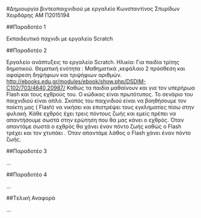 #Δημιουργία βιντεοπαιχνιδιού με εργαλείο
Κωνσταντίνος Σπυρίδων Χειρδάρης
ΑΜ Π2015194

##Παραδοτέο 1

Εκπαιδευτικό παχνιδι με εργαλείο Scratch

##Παραδοτέο 2

 Εργαλείο ανάπτυξεις το εργαλείο Scratch.
 Ηλικία: Για παιδία τρίτης δημοτικού.
 Θεματική ενότητα : Μαθηματικά ,κεφάλαιο 2 πρόσθεση και αφαίρεση δηψήφιων και τριψήφιων αριθμών.
 http://ebooks.edu.gr/modules/ebook/show.php/DSDIM-C102/703/4640,20987/
 Καθώς τα παιδία μαθαίνουν και για τον υπερήρωα Flash και τους εχθρούς του. 
 Ο κώδικας είναι πρωτότυπος. 
 Το σενάριο του παιχνιδιού είναι απλό.
 Σκοπός του παιχνιδιού είναι να βοηθήσουμε τον παίκτη μας ( Flash) να νικήσει και επιστρέψει τους εγκληματίες πίσω στην φυλακή.
 Κάθε εχθρός έχει τρεις πόντους ζωής και εμείς πρέπει να απαντήσουμε σωστά στην ερώτηση που θα μας κάνει ο εχθρός.
 Όταν απαντάμε σωστά ο εχθρός θα χάνει έναν πόντο ζωής καθώς ο Flash τρέχει και τον χτυπάει . Όταν απαντάμε λάθος ο Flash χάνει έναν πόντο ζωής.

##Παραδοτέο 3

...

##Παραδοτέο 4

...

##Tελική Αναφορά

...
